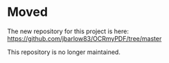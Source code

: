 Moved
=====

The new repository for this project is here:
https://github.com/jbarlow83/OCRmyPDF/tree/master

This repository is no longer maintained.
